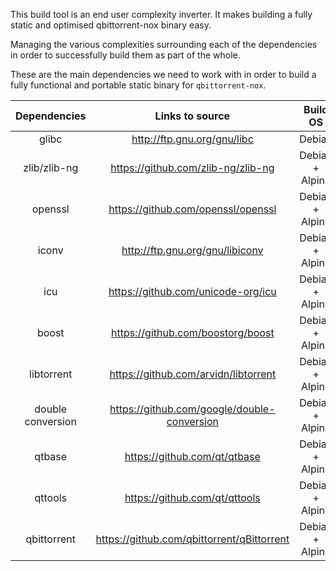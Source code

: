 
This build tool is an end user complexity inverter. It makes building a fully static and optimised qbittorrent-nox binary easy.

Managing the various complexities surrounding each of the dependencies in order to successfully build them as part of the whole.

These are the main dependencies we need to work with in order to build a fully functional and portable static binary for `qbittorrent-nox`.

|   Dependencies    |                Links to source                |    Build OS     | Requirements |
| :---------------: | :-------------------------------------------: | :-------------: | :----------: |
|       glibc       |         http://ftp.gnu.org/gnu/libc        |     Debian      |   required   |
|   zlib/zlib-ng    |     https://github.com/zlib-ng/zlib-ng      | Debian + Alpine |   required   |
|      openssl      |     https://github.com/openssl/openssl      | Debian + Alpine |   required   |
|       iconv       |       http://ftp.gnu.org/gnu/libiconv       | Debian + Alpine |   required   |
|        icu        |     https://github.com/unicode-org/icu      | Debian + Alpine |   optional   |
|       boost       |      https://github.com/boostorg/boost      | Debian + Alpine |   required   |
|    libtorrent     |    https://github.com/arvidn/libtorrent     | Debian + Alpine |   required   |
| double conversion | https://github.com/google/double-conversion | Debian + Alpine |   required   |
|      qtbase       |        https://github.com/qt/qtbase        | Debian + Alpine |   required   |
|      qttools      |        https://github.com/qt/qttools       | Debian + Alpine |   required   |
|    qbittorrent    | https://github.com/qbittorrent/qBittorrent  | Debian + Alpine |   required   |
